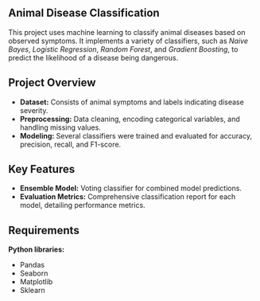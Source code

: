 ## Animal Disease Classification
This project uses machine learning to classify animal diseases based on observed symptoms. It implements a variety of classifiers, such as *Naive Bayes*, *Logistic Regression*, *Random Forest*, and *Gradient Boosting*, to predict the likelihood of a disease being dangerous.

## Project Overview
- **Dataset:** Consists of animal symptoms and labels indicating disease severity.
- **Preprocessing:** Data cleaning, encoding categorical variables, and handling missing values.
- **Modeling:** Several classifiers were trained and evaluated for accuracy, precision, recall, and F1-score.

## Key Features
- **Ensemble Model:** Voting classifier for combined model predictions.
- **Evaluation Metrics:** Comprehensive classification report for each model, detailing performance metrics.

## Requirements
**Python libraries:** 
   - Pandas
   - Seaborn
   - Matplotlib
   - Sklearn
